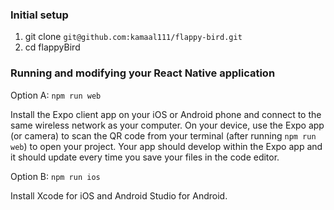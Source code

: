 ### Initial setup

1. git clone `git@github.com:kamaal111/flappy-bird.git`
2. cd flappyBird


### Running and modifying your React Native application

Option A: `npm run web`

Install the Expo client app on your iOS or Android phone and connect to the same wireless network as your computer. On your device, use the Expo app (or camera) to scan the QR code from your terminal (after running `npm run web`) to open your project. Your app should develop within the Expo app and it should update every time you save your files in the code editor.


Option B: `npm run ios`

Install Xcode for iOS and Android Studio for Android.
